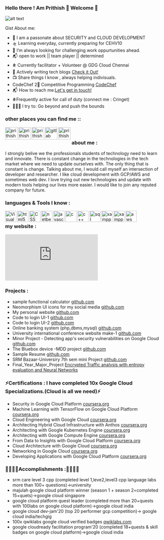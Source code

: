 ### Hello there ! Am Prithish 👋 Welcome 👋

![alt text](https://images.unsplash.com/photo-1568144628871-ccbb00fc297c?ixid=MnwxMjA3fDB8MHxwaG90by1wYWdlfHx8fGVufDB8fHx8&ixlib=rb-1.2.1&auto=format&fit=crop&w=750&q=80)

Gist About me:

- 🎤 I am a passonate about SECURITY and CLOUD DEVELOPMENT
- 🛸 Learning everyday, currently preparing for CEHV10
- 🌋 I’m always looking for challenging work oppurtunities ahead.
- 📬 open to work || team player || determined
- ⛹️‍ Currently facilitator + Volunteer @ GDG Cloud Chennai
- 💬 Actively writing tech blogs [Check it Out!](https://medium.com/@prithishghosh)
- 📺 Share things I know , always helping indivisuals.
- CodeChef 2🌟 Competitive Programming [CodeChef](https://www.codechef.com/users/prithishghosh6)
- 📬 How to reach me:<a href="mailto:prithishghosh619@gmail.com">Let's get in touch!</a>
- ⛹️‍Frequently active for call of duty (connect me : Cringet)
- 🧗🏾‍♀️ I try to: Go beyond and push the bounds 


### other places you can find me ::

<a href="https://discord.gg/incognito">
  <img align="left" alt="prithish's Discord Server" width="40px" src="https://cdn.jsdelivr.net/npm/simple-icons@v3/icons/discord.svg" />
</a>
<a href="https://www.linkedin.com/in/prithish-ghosh-097207163/">
  <img align="left" alt="prithish's Linkdein" width="40px" src="https://cdn.jsdelivr.net/npm/simple-icons@v3/icons/linkedin.svg" />
</a>
<a href="https://www.instagram.com/dafoxface">
  <img align="left" alt="prithish's Instagram" width="40px" src="https://cdn.jsdelivr.net/npm/simple-icons@v3/icons/instagram.svg" />
</a>
<a href="https://gitlab.com/">
  <img align="left" alt="gitlab"  width="40px" src="https://simpleicons.org/icons/gitlab.svg" />
</a>
<a href="https://twitter.com/PrithishGhosh5">
  <img align="left" alt="prithish's Twitter"  width="40px" src="https://cdn.jsdelivr.net/npm/simple-icons@v3/icons/twitter.svg" />
</a>

<br/>

### about me :

I strongly belive we the professionals students of technology need to learn and innovate. There is constant change in the technologies in the tech market where we need to update ourselves with. The only thing that is constant is change. Talking about me, I would call myself an intersection of developer and researcher. I like cloud development with GCP/AWS and sometimes web dev. I love trying out new technologies and update with modern tools helping our lives more easier. I would like to join any reputed company for future.

### languages & Tools I know :
<a href="https://code.visualstudio.com/">
  <img align="left" alt="Visual Studio Code" width="36px" src="https://simpleicons.org/icons/visualstudiocode.svg" />
</a>

<a href="https://html.com/">
  <img align="left" alt="html5" width="36px" src="https://simpleicons.org/icons/html5.svg" />
</a>

<a href="http://css3.com/">
  <img align="left" alt="CSS" width="36px" src="https://simpleicons.org/icons/css3.svg" />
  </a>
  
 <a href="https://netbeans.org/">
  <img align="left" alt="netbeans" width="36px" src="https://simpleicons.org/icons/apachenetbeanside.svg" />
  </a>
  
  <a href="https://www.javascript.com/">
  <img align="left" alt="javascript" width="36px" src="https://simpleicons.org/icons/javascript.svg" />
  </a>
 
 <a href="https://en.wikipedia.org/wiki/C_(programming_language)">
  <img align="left" alt="c" width="36px" src="https://simpleicons.org/icons/c.svg" />
  </a>

<a href="https://en.wikipedia.org/wiki/C%2B%2B">
  <img align="left" alt="c++" width="36px" src="https://simpleicons.org/icons/cplusplus.svg" />
  </a>

<a href="https://www.mysql.com/">
  <img align="left" alt="sql" width="36px" src="https://simpleicons.org/icons/mysql.svg" />
  </a>
  
<a href="https://www.apachefriends.org/index.html">
  <img align="left" alt="xampp" width="36px" src="https://simpleicons.org/icons/xampp.svg" />
  </a>
  
<a href="https://console.cloud.google.com/?_ga=2.41384354.1698381297.1613396291-1761391994.1606036037&_gac=1.25014600.1613396291.Cj0KCQiA1KiBBhCcARIsAPWqoSrrlAxLfo7U7lgWuqslWnFZ5MDCeNoM5A8RjfTD7Xt0h9NWdWZEjQ8aAoWgEALw_wcB">
  <img align="left" alt="xampp" width="36px" src="https://simpleicons.org/icons/googlecloud.svg" />
  </a>  
  
 <a href="https://aws.amazon.com/free/?trk=ps_a134p000003yhlXAAQ&trkCampaign=acq_paid_search_brand&sc_channel=ps&sc_campaign=acquisition_IN&sc_publisher=google&sc_category=core-main&sc_country=IN&sc_geo=APAC&sc_outcome=Acquisition&sc_detail=aws&sc_content=Brand_Core_aws_e&sc_matchtype=e&sc_segment=453325184782&sc_medium=ACQ-P|PS-GO|Brand|Desktop|SU|Core-Main|Core|IN|EN|Text&s_kwcid=AL!4422!3!453325184782!e!!g!!aws&ef_id=Cj0KCQiA1KiBBhCcARIsAPWqoSpzMySrEWbj_PVSAo6hc074k_ZRi0SpbKqVM4r3wg7vD5NooLGsZEoaAqaaEALw_wcB:G:s&s_kwcid=AL!4422!3!453325184782!e!!g!!aws&all-free-tier.sort-by=item.additionalFields.SortRank&all-free-tier.sort-order=asc">
  <img align="left" alt="aws" width="36px" src="https://simpleicons.org/icons/amazonaws.svg" />
  </a><br/>
  
  
### my website :
[![Website](https://img.shields.io/website?label=Click->me&style=for-the-badge&url=https%3A%2F%2Fcodestackr.com)](https://imprithishg.netlify.app/)<br/>

### Projects :

- sample functional calculator [github.com](https://imprithwishghosh.github.io/JS-calculator/)
- Neomorphism UI icons for my social media [github.com](https://imprithwishghosh.github.io/Neomorphism-UI-/)
- My personal website [github.com](https://imprithwishghosh.github.io/Portfolio/)
- Code to login UI-1 [github.com](https://imprithwishghosh.github.io/UI-TO-CODE/page1.html)
- Code to login UI-2 [github.com](https://imprithwishghosh.github.io/UI-TO-CODE/page2.html)
- Online banking system (php,dbms,mysql) [github.com](https://github.com/imprithwishghosh/online-banking-system)
- University international conference website make-1 [github.com](https://imprithwishghosh.github.io/project2/)
- Minor Project - Detecting app's security vulnerabilities on Google Cloud [github.com](https://tinyurl.com/y3vb4vos)
- The Bluebox device -MDD project [github.com](https://tinyurl.com/yj428yrk)
- Sample Resume [github.com](https://imprithwishghosh.github.io/web-resume-165/)
- SRM Bazaar-Universiry 7th sem mini Project [github.com](https://tinyurl.com/3xpnthm8) 
- Final_Year_Major_Project [Encrypted Traffic analysis with entropy evaluation and Neural Networks](https://tinyurl.com/yw3vaepp)
### ⚡Certifications : I have completed 10x Google Cloud Specializations.(Cloud is all we need)⚡

- Security in Google Cloud Platform [coursera.org](https://coursera.org/share/f7203f91419e55c57ebe254fa0e88b9e)
- Machine Learning with TensorFlow on Google Cloud Platform [coursera.org](https://coursera.org/share/949891095046e5dd85bdcd1a6228adea)
- Cloud Engineering with Google Cloud [coursera.org](https://coursera.org/share/52f66f6cb991005d843232b0f2148a10)
- Architecting Hybrid Cloud Infrastructure with Anthos [coursera.org](https://coursera.org/share/a9861901b667b5225e3b58d452d396bb)
- Architecting with Google Kubernetes Engine [coursera.org](https://coursera.org/share/64e642117f787fd33c5156b72918869b)
- Architecting with Google Compute Engine [coursera.org](https://coursera.org/share/b207f42a9c208965fa0222b75b0447d4)
- From Data to Insights with Google Cloud Platform [coursera.org](https://coursera.org/share/3c0b210847bb9eec7df4fe7a579042b8)
- Cloud Architecture with Google Cloud [coursera.org](https://coursera.org/share/91bcadc2c64b51a991efc32c46dafc51)
- Networking in Google Cloud [coursera.org](https://coursera.org/share/9b504fbb4776b50d65ba744b13c3f6ab)
- Developing Applications with Google Cloud Platform [coursera.org](https://coursera.org/share/98b1a3f79788e58519d793b5243e104a)

### 💪💪💪💪Accomplishments :💪💪💪💪

- srm care level 3 cpp (completed level 1,leve2,level3 cpp language labs more than 100+ questions)->university
- majulah google cloud platform winner (season 1 + season 2=completed 15+quets)->google cloud singapore
- google cloud platform quest leader (completed more than 20+quests with 100labs on google cloud platform)->google cloud india
- google cloud dev-jam'20 (top 20 performer gcp competition)-> google cloud india/techgig
- 100x qwiklabs google cloud verified badges [qwiklabs.com](https://www.qwiklabs.com/public_profiles/78282992-f53a-4ae3-aae8-c594e566f6cf)
- google cloudready facilitation program'20 (completed 18+quests & skill badges on google cloud platform)->google cloud india
